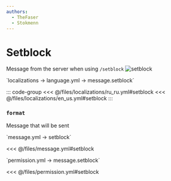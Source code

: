 ```yaml
---
authors:
  - TheFaser
  - Stokmenn
---
```


# Setblock

Message from the server when using `/setblock`
![setblock](/setblock.png)

[//]: # (localization)
<!--@include: @/parts/words.md#localization--> 
<!--@include: @/parts/words.md#path--> `localizations → language.yml → message.setblock`

<!--@include: @/parts/words.md#default--> 

::: code-group
<<< @/files/localizations/ru_ru.yml#setblock
<<< @/files/localizations/en_us.yml#setblock
:::

### `format`

Message that will be sent

[//]: # (message.yml)
<!--@include: @/parts/words.md#setting-->
<!--@include: @/parts/words.md#path--> `message.yml → setblock`

<!--@include: @/parts/words.md#default-->
<<< @/files/message.yml#setblock

<!--@include: @/parts/enable.md-->
<!--@include: @/parts/destination.md-->
<!--@include: @/parts/sound.md-->

[//]: # (permission.yml)
<!--@include: @/parts/words.md#permission-->
<!--@include: @/parts/words.md#path--> `permission.yml → message.setblock`

<!--@include: @/parts/words.md#default-->
<<< @/files/permission.yml#setblock

<!--@include: @/parts/permission/permissionTier3.md-->
<!--@include: @/parts/permission/sound.md-->
